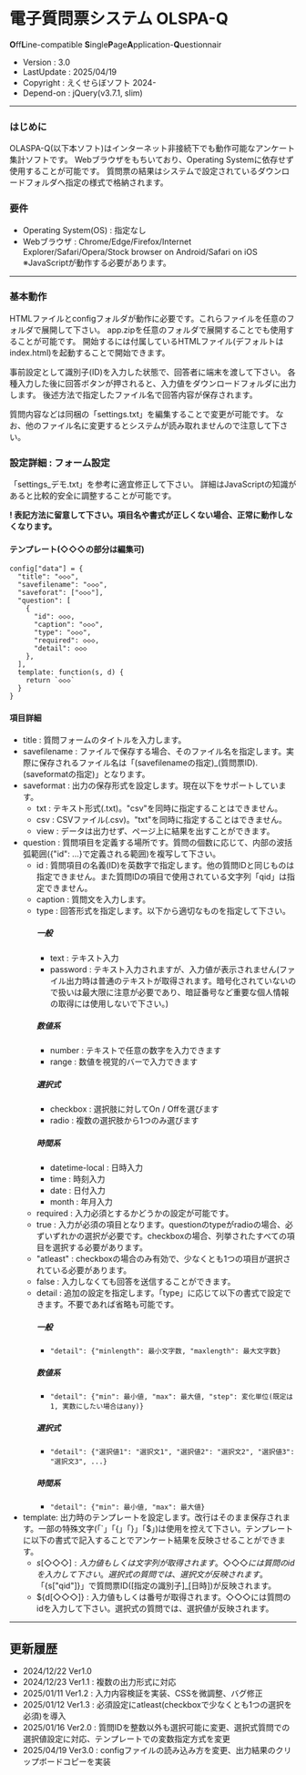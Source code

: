 # 電子質問票システム OLSPA-Q
**O**ff**L**ine-compatible **S**ingle**P**age**A**pplication-**Q**uestionnair

* Version : 3.0
* LastUpdate : 2025/04/19
* Copyright : えくせらぼソフト 2024-
* Depend-on : jQuery(v3.7.1, slim)

---

### はじめに

OLASPA-Q(以下本ソフト)はインターネット非接続下でも動作可能なアンケート集計ソフトです。
Webブラウザをもちいており、Operating Systemに依存せず使用することが可能です。
質問票の結果はシステムで設定されているダウンロードフォルダへ指定の様式で格納されます。


### 要件

* Operating System(OS) : 指定なし
* Webブラウザ : Chrome/Edge/Firefox/Internet Explorer/Safari/Opera/Stock browser on Android/Safari on iOS
   ※JavaScriptが動作する必要があります。


---


### 基本動作

HTMLファイルとconfigフォルダが動作に必要です。これらファイルを任意のフォルダで展開して下さい。
app.zipを任意のフォルダで展開することでも使用することが可能です。
開始するには付属しているHTMLファイル(デフォルトはindex.html)を起動することで開始できます。

事前設定として識別子(ID)を入力した状態で、回答者に端末を渡して下さい。
各種入力した後に回答ボタンが押されると、入力値をダウンロードフォルダに出力します。
後述方法で指定したファイル名で回答内容が保存されます。

質問内容などは同梱の「settings.txt」を編集することで変更が可能です。
なお、他のファイル名に変更するとシステムが読み取れませんので注意して下さい。


### 設定詳細 : フォーム設定

「settings_デモ.txt」を参考に適宜修正して下さい。
詳細はJavaScriptの知識があると比較的安全に調整することが可能です。

**! 表記方法に留意して下さい。項目名や書式が正しくない場合、正常に動作しなくなります。**


#### テンプレート(◇◇◇の部分は編集可)

```
config["data"] = {
  "title": "◇◇◇",
  "savefilename": "◇◇◇",
  "saveforat": ["◇◇◇"],
  "question": [
    {
      "id": ◇◇◇,
      "caption": "◇◇◇",
      "type": "◇◇◇",
      "required": ◇◇◇,
      "detail": ◇◇◇
    },
  ],
  template: function(s, d) {
    return `◇◇◇`
  }
}
```

#### 項目詳細

* title : 質問フォームのタイトルを入力します。
* savefilename : ファイルで保存する場合、そのファイル名を指定します。実際に保存されるファイル名は「(savefilenameの指定)_(質問票ID).(saveformatの指定)」となります。
* saveformat : 出力の保存形式を設定します。現在以下をサポートしています。
   * txt : テキスト形式(.txt)。"csv"を同時に指定することはできません。
   * csv : CSVファイル(.csv)。"txt"を同時に指定することはできません。
   * view : データは出力せず、ページ上に結果を出すことができます。
* question : 質問項目を定義する場所です。質問の個数に応じて、内部の波括弧範囲({"id": ...}で定義される範囲)を複写して下さい。
   * id : 質問項目の名義(ID)を英数字で指定します。他の質問IDと同じものは指定できません。また質問IDの項目で使用されている文字列「qid」は指定できません。
   * caption : 質問文を入力します。
   * type : 回答形式を指定します。以下から適切なものを指定して下さい。
      ##### 一般
        * text : テキスト入力
        * password : テキスト入力されますが、入力値が表示されません(ファイル出力時は普通のテキストが取得されます。暗号化されていないので扱いは最大限に注意が必要であり、暗証番号など重要な個人情報の取得には使用しないで下さい。)
      ##### 数値系
        * number : テキストで任意の数字を入力できます
        * range : 数値を視覚的バーで入力できます
      ##### 選択式
        * checkbox : 選択肢に対してOn / Offを選びます
        * radio : 複数の選択肢から1つのみ選びます
      ##### 時間系
        * datetime-local : 日時入力
        * time : 時刻入力
        * date : 日付入力
        * month : 年月入力
   * required : 入力必須とするかどうかの設定が可能です。
	* true : 入力が必須の項目となります。questionのtypeがradioの場合、必ずいずれかの選択が必要です。checkboxの場合、列挙されたすべての項目を選択する必要があります。
	* "atleast" : checkboxの場合のみ有効で、少なくとも1つの項目が選択されている必要があります。
	* false : 入力しなくても回答を送信することができます。
   * detail : 追加の設定を指定します。「type」に応じて以下の書式で設定できます。不要であれば省略も可能です。
      ##### 一般
      * `"detail": {"minlength": 最小文字数, "maxlength": 最大文字数}`
      ##### 数値系
      * `"detail": {"min": 最小値, "max": 最大値, "step": 変化単位(既定は1, 実数にしたい場合はany)}`
      ##### 選択式
      * `"detail": {"選択値1": "選択文1", "選択値2": "選択文2", "選択値3": "選択文3", ...}`
      ##### 時間系
      * `"detail": {"min": 最小値, "max": 最大値}`
* template: 出力時のテンプレートを設定します。改行はそのまま保存されます。一部の特殊文字(「`」「{」「}」「$」)は使用を控えて下さい。テンプレートに以下の書式で記入することでアンケート結果を反映させることができます。
   * ${s[◇◇◇]} : 入力値もしくは文字列が取得されます。◇◇◇には質問のidを入力して下さい。選択式の質問では、選択文が反映されます。「${s["qid"]}」で質問票ID([指定の識別子]_[日時])が反映されます。
   * ${d[◇◇◇]} : 入力値もしくは番号が取得されます。◇◇◇には質問のidを入力して下さい。選択式の質問では、選択値が反映されます。



---


## 更新履歴

* 2024/12/22 Ver1.0
* 2024/12/23 Ver1.1 : 複数の出力形式に対応
* 2025/01/11 Ver1.2 : 入力内容検証を実装、CSSを微調整、バグ修正
* 2025/01/12 Ver1.3 : 必須設定にatleast(checkboxで少なくとも1つの選択を必須)を導入
* 2025/01/16 Ver2.0 : 質問IDを整数以外も選択可能に変更、選択式質問での選択値設定に対応、テンプレートでの変数指定方式を変更
* 2025/04/19 Ver3.0 : configファイルの読み込み方を変更、出力結果のクリップボードコピーを実装
